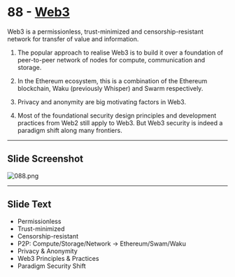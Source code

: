 # 88 - [Web3](Web3.md)

Web3 is a permissionless, trust-minimized and censorship-resistant network for transfer of value and information. 

1. The popular approach to realise Web3 is to build it over a foundation of peer-to-peer network of nodes for compute, communication and storage. 
    
2. In the Ethereum ecosystem, this is a combination of the Ethereum blockchain, Waku (previously Whisper) and Swarm respectively. 
    
3. Privacy and anonymity are big motivating factors in Web3.
    
4. Most of the foundational security design principles and development practices from Web2 still apply to Web3. But Web3 security is indeed a paradigm shift along many frontiers.

___
## Slide Screenshot
![088.png](../images/ethereum101/088.png)
___
## Slide Text
- Permissionless
- Trust-minimized
- Censorship-resistant
- P2P: Compute/Storage/Network -> Ethereum/Swam/Waku
- Privacy & Anonymity
- Web3 Principles & Practices
- Paradigm Security Shift 

